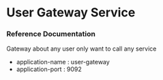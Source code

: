 # User Gateway Service

### Reference Documentation
Gateway about any user only want to call any service

* application-name : user-gateway
* application-port : 9092
